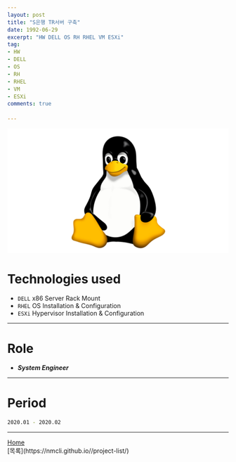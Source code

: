 ```yaml
---
layout: post
title: "S은행 TR서버 구축"
date: 1992-06-29
excerpt: "HW DELL OS RH RHEL VM ESXi"
tag:
- HW
- DELL
- OS
- RH
- RHEL
- VM
- ESXi
comments: true

---
```


![Untitled](/assets/img/linux_logo.png)
# Technologies used
* `DELL` x86 Server Rack Mount
* `RHEL` OS Installation & Configuration
* `ESXi` Hypervisor Installation & Configuration

---

# Role
* ***System Engineer***

---

# Period
```bash
2020.01 - 2020.02
```
---

<div markdown="0"><a href="#" class="btn">Home</a></div>
[목록](https://nmcli.github.io//project-list/)

